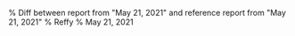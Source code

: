 % Diff between report from "May 21, 2021" and reference report from "May 21, 2021"
% Reffy
% May 21, 2021

